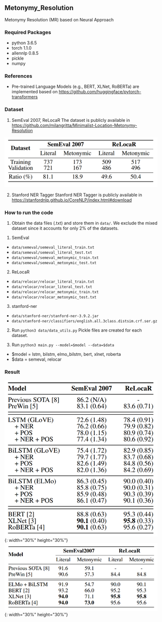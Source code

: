 ## Metonymy_Resolution
Metonymy Resolution (MR) based on Neural Approach

### Required Packages
- python 3.6.5 
- torch 1.1.0 
- allennlp 0.8.5
- pickle
- numpy

### References
- Pre-trained Language Models (e.g., BERT, XLNet, RoBERTa) are implemented based on https://github.com/huggingface/pytorch-transformers

### Dataset
1. SemEval 2007, ReLocaR
The dataset is publicly available in https://github.com/milangritta/Minimalist-Location-Metonymy-Resolution

![Corpus Stats](/images/Metonymy_Resolution_Stats.png)

2. Stanford NER Tagger
Stanford NER Tagger is publicly available in https://stanfordnlp.github.io/CoreNLP/index.html#download

### How to run the code
1. Obtain the data files (.txt) and store them in `data/`. 
We exclude the mixed dataset since it accounts for only 2% of the datasets.
1) SemEval
- `data/semeval/semeval_literal_train.txt`
- `data/semeval/semeval_literal_test.txt`
- `data/semeval/semeval_metonymic_train.txt`
- `data/semeval/semeval_metonymic_test.txt`

2) ReLocaR
- `data/relocar/relocar_literal_train.txt`
- `data/relocar/relocar_literal_test.txt`
- `data/relocar/relocar_metonymic_train.txt`
- `data/relocar/relocar_metonymic_test.txt`

3) stanford-ner
- `data/stanford-ner/stanford-ner-3.9.2.jar`
- `data/stanford-ner/classifiers/english.all.3class.distsim.crf.ser.gz`

2. Run `python3 data/data_utils.py`
Pickle files are created for each dataset. 

3. Run `python3 main.py --model=$model --data=$data`
- $model = lstm, bilstm, elmo_bilstm, bert, xlnet, roberta
- $data = semeval, relocar

### Result
![Results Acc](/images/Evaluation_Results_Acc.png){: width="30%" height="30%"}
![Results Acc](/images/Evaluation_Results_F1.png){: width="30%" height="30%"}


